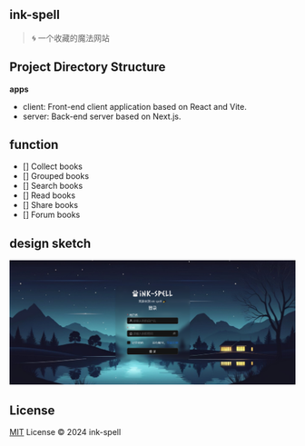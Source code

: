 ## ink-spell

> 🌀 一个收藏的魔法网站

## Project Directory Structure

**apps**

- client: Front-end client application based on React and Vite.
- server: Back-end server based on Next.js.

## function

- [] Collect books
- [] Grouped books
- [] Search books
- [] Read books
- [] Share books
- [] Forum books

## design sketch

![](./assets/images/login-design.png)

## License

[MIT](/LICENSE) License &copy; 2024 ink-spell
